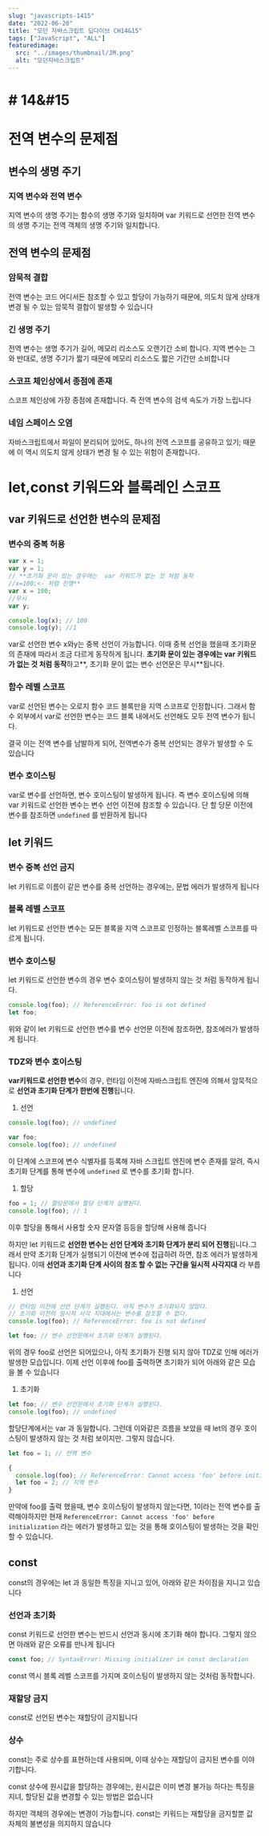 ```yaml
---
slug: "javascripts-1415"
date: "2022-06-20"
title: "모던 자바스크립트 딥다이브 CH14&15"
tags: ["JavaScript", "ALL"]
featuredimage:
  src: "../images/thumbnail/JM.png"
  alt: "모던자바스크립트"
---
```


# # 14&#15

# 전역 변수의 문제점

## 변수의 생명 주기

### 지역 변수와 전역 변수

지역 변수의 생명 주기는 함수의 생명 주기와 일치하며 var 키워드로 선언한 전역 변수의 생명 주기는 전역 객체의 생명 주기와 일치합니다.

## 전역 변수의 문제점

### 암묵적 결합

전역 변수는 코드 어디서든 참조할 수 있고 할당이 가능하기 때문에, 의도치 않게 상태개 변경 될 수 있는 암묵적 결합이 발생할 수 있습니다

### 긴 생명 주기

전역 변수는 생명 주기가 길어, 메모리 리소스도 오랜기간 소비 합니다. 지역 변수는 그와 반대로, 생명 주기가 짧기 때문에 메모리 리소스도 짧은 기간만 소비합니다

### 스코프 체인상에서 종점에 존재

스코프 체인상에 가장 종점에 존재합니다. 즉 전역 변수의 검색 속도가 가장 느립니다

### 네임 스페이스 오염

자바스크립트에서 파일이 분리되어 있어도, 하나의 전역 스코프를 공유하고 있기; 때문에 이 역시 의도치 않게 상태가 변경 될 수 있는 위험이 존재합니다.

# let,const 키워드와 블록레인 스코프

## var 키워드로 선언한 변수의 문제점

### 변수의 중복 허용

```jsx
var x = 1;
var y = 1;
// **초기화 문이 있는 경우에는  var 키워드가 없는 것 처럼 동작
//x=100;<- 처럼 진행**
var x = 100;
//무시
var y;

console.log(x); // 100
console.log(y); //1
```

var로 선언한 변수 x와y는 중복 선언이 가능합니다. 이때 중복 선언을 했을때 초기화문의 존재에 따라서 조금 다르게 동작하게 됩니다. **초기화 문이 있는 경우에는 var 키워드가 없는 것 처럼 동작**하고**, 초기화 문이 없는 변수 선언문은 무시**됩니다.

### 함수 레벨 스코프

var로 선언된 변수는 오로지 함수 코드 블록만을 지역 스코프로 인정합니다. 그래서 함수 외부에서 var로 선언한 변수는 코드 블록 내에서도 선언해도 모두 전역 변수가 됩니다.

결국 이는 전역 변수를 남발하게 되어, 전역변수가 중복 선언되는 경우가 발생할 수 도 있습니다

### 변수 호이스팅

var로 변수를 선언하면, 변수 호이스팅이 발생하게 됩니다. 즉 변수 호이스팅에 의해 var 키워드로 선언한 변수는 변수 선언 이전에 참조할 수 있습니다. 단 할 당문 이전에 변수를 참조하면 `undefined` 를 반환하게 됩니다

## let 키워드

### 변수 중복 선언 금지

let 키워드로 이름이 같은 변수를 중복 선언하는 경우에는, 문법 에러가 발생하게 됩니다

### 블록 레벨 스코프

let 키워드로 선언한 변수는 모든 블록을 지역 스코프로 인정하는 블록레벨 스코프를 따르게 됩니다.

### 변수 호이스팅

let 키워드로 선언한 변수의 경우 변수 호이스팅이 발생하지 않는 것 처럼 동작하게 됩니다.

```jsx
console.log(foo); // ReferenceError: foo is not defined
let foo;
```

위와 같이 let 키워드로 선언한 변수를 변수 선언문 이전에 참조하면, 참조에러가 발생하게 됩니다.

### TDZ와 변수 호이스팅

**var키워드로 선언한 변수**의 경우, 런타임 이전에 자바스크립트 엔진에 의해서 암묵적으로 **선언과 초기화 단계가 한번에 진행**됩니다.

1. 선언

```jsx
console.log(foo); // undefined

var foo;
console.log(foo); // undefined
```

이 단계에 스코프에 변수 식별자를 등록해 자바 스크립트 엔진에 변수 존재를 알려, 즉시 초기화 단계를 통해 변수에 `undefined` 로 변수를 초기화 합니다.

1. 할당

```jsx
foo = 1; // 할당문에서 할당 단계가 실행된다.
console.log(foo); // 1
```

이후 할당을 통해서 사용할 숫자 문자열 등등을 할당해 사용해 줍니다

하지만 let 키워드로 **선언한 변수는 선언 단계와 초기화 단계가 분리 되어 진행**됩니다.그래서 만약 초기화 단계가 실행되기 이전에 변수에 접급하려 하면, 참조 에러가 발생하게 됩니다. 이때 **선언과 초기화 단계 사이의 참조 할 수 없는 구간을 일시적 사각지대** 라 부릅니다

1. 선언

```jsx
// 런타임 이전에 선언 단계가 실행된다. 아직 변수가 초기화되지 않았다.
// 초기화 이전의 일시적 사각 지대에서는 변수를 참조할 수 없다.
console.log(foo); // ReferenceError: foo is not defined

let foo; // 변수 선언문에서 초기화 단계가 실행된다.
```

위의 경우 foo로 선언은 되어있으나, 아직 초기화가 진행 되지 않아 TDZ로 인해 에러가 발생한 모습입니다. 이제 선언 이후에 foo를 출력하면 초기화가 되어 아래와 같은 모습을 볼 수 있습니다

1. 초기화

```jsx
let foo; // 변수 선언문에서 초기화 단계가 실행된다.
console.log(foo); // undefined
```

할당단계에서는 var 과 동일합니다. 그런데 이와같은 흐름을 보았을 때 let의 경우 호이스팅이 발생하지 않는 것 처럼 보이지만. 그렇지 않습니다.

```jsx
let foo = 1; // 전역 변수

{
  console.log(foo); // ReferenceError: Cannot access 'foo' before initialization
  let foo = 2; // 지역 변수
}
```

만약에 foo를 출력 했을때, 변수 호이스팅이 발생하지 않는다면, 1이라는 전역 변수를 출력해야하지만 현재 `ReferenceError: Cannot access 'foo' before initialization` 라는 에러가 발생하고 있는 것을 통해 호이스팅이 발생하는 것을 확인할 수 있습니다.

## const

const의 경우에는 let 과 동일한 특징을 지니고 있어, 아래와 같은 차이점을 지니고 있습니다

### 선언과 초기화

const 키워드로 선언한 변수는 반드시 선언과 동시에 초기화 해야 합니다. 그렇지 않으면 아래와 같은 오류를 만나게 됩니다

```jsx
const foo; // SyntaxError: Missing initializer in const declaration
```

const 역시 블록 레벨 스코프를 가지며 호이스팅이 발생하지 않는 것처럼 동작합니다.

### 재할당 금지

const로 선언된 변수는 재할당이 금지됩니다

### 상수

const는 주로 상수를 표현하는데 사용되며, 이때 상수는 재할당이 금지된 변수를 이야기합니다.

const 상수에 원시값을 할당하는 경우에는, 원시값은 이미 변경 불가능 하다는 특징을 지녀, 할당된 값을 변경할 수 있는 방법은 없습니다

하지만 객체의 경우에는 변경이 가능합니다. const는 키워드는 재할당을 금지할뿐 값 자체의 불변성을 의지하지 않습니다
